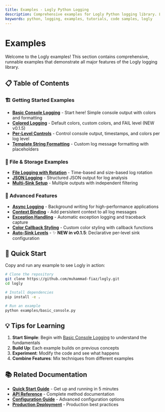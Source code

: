 ```yaml
---
title: Examples - Logly Python Logging
description: Comprehensive examples for Logly Python logging library. Learn through practical code examples covering all major features.
keywords: python, logging, examples, tutorials, code samples, logly
---
```


# Examples

Welcome to the Logly examples! This section contains comprehensive, runnable examples that demonstrate all major features of the Logly logging library.


## 📋 Table of Contents

### 🏗️ Getting Started Examples

- **[Basic Console Logging](basic-console.md)** - Start here! Simple console output with colors and formatting
- **[Colored Logging](colored-logging.md)** - Default colors, custom colors, and FAIL level (NEW v0.1.5)
- **[Per-Level Controls](per-level-controls.md)** - Control console output, timestamps, and colors per log level
- **[Template String Formatting](template-strings.md)** - Custom log message formatting with placeholders

### 📁 File & Storage Examples

- **[File Logging with Rotation](file-rotation.md)** - Time-based and size-based log rotation
- **[JSON Logging](json-logging.md)** - Structured JSON output for log analysis
- **[Multi-Sink Setup](multi-sink.md)** - Multiple outputs with independent filtering

### 🔧 Advanced Features

- **[Async Logging](async-logging.md)** - Background writing for high-performance applications
- **[Context Binding](context-binding.md)** - Add persistent context to all log messages
- **[Exception Handling](exception-handling.md)** - Automatic exception logging and traceback capture
- **[Color Callback Styling](color-callback.md)** - Custom color styling with callback functions
- **[Auto-Sink Levels](auto-sink-levels.md)** - ✨ **NEW in v0.1.5**: Declarative per-level sink configuration

## 🚀 Quick Start

Copy and run any example to see Logly in action:

```bash
# Clone the repository
git clone https://github.com/muhammad-fiaz/logly.git
cd logly

# Install dependencies
pip install -e .

# Run an example
python examples/basic_console.py
```

## 💡 Tips for Learning

1. **Start Simple**: Begin with [Basic Console Logging](basic-console.md) to understand the fundamentals
2. **Build Up**: Each example builds on previous concepts
3. **Experiment**: Modify the code and see what happens
4. **Combine Features**: Mix techniques from different examples

## 📚 Related Documentation

- **[Quick Start Guide](../quickstart.md)** - Get up and running in 5 minutes
- **[API Reference](../api-reference/index.md)** - Complete method documentation
- **[Configuration Guide](../guides/configuration.md)** - Advanced configuration options
- **[Production Deployment](../guides/production-deployment.md)** - Production best practices